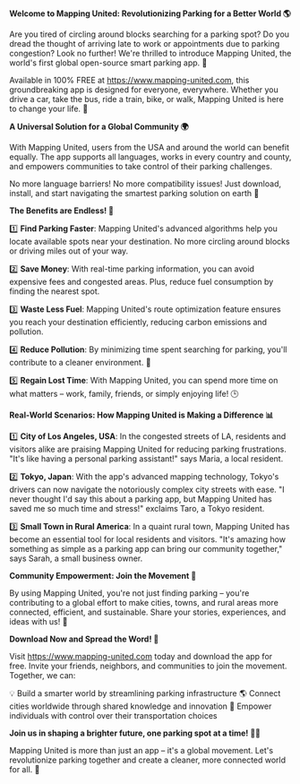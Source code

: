 **Welcome to Mapping United: Revolutionizing Parking for a Better World 🌎**

Are you tired of circling around blocks searching for a parking spot? Do you dread the thought of arriving late to work or appointments due to parking congestion? Look no further! We're thrilled to introduce Mapping United, the world's first global open-source smart parking app. 🚀

Available in 100% FREE at https://www.mapping-united.com, this groundbreaking app is designed for everyone, everywhere. Whether you drive a car, take the bus, ride a train, bike, or walk, Mapping United is here to change your life. 💪

**A Universal Solution for a Global Community 🌍**

With Mapping United, users from the USA and around the world can benefit equally. The app supports all languages, works in every country and county, and empowers communities to take control of their parking challenges.

No more language barriers! No more compatibility issues! Just download, install, and start navigating the smartest parking solution on earth 🌟

**The Benefits are Endless! 💯**

1️⃣ **Find Parking Faster**: Mapping United's advanced algorithms help you locate available spots near your destination. No more circling around blocks or driving miles out of your way.

2️⃣ **Save Money**: With real-time parking information, you can avoid expensive fees and congested areas. Plus, reduce fuel consumption by finding the nearest spot.

3️⃣ **Waste Less Fuel**: Mapping United's route optimization feature ensures you reach your destination efficiently, reducing carbon emissions and pollution.

4️⃣ **Reduce Pollution**: By minimizing time spent searching for parking, you'll contribute to a cleaner environment. 🌿

5️⃣ **Regain Lost Time**: With Mapping United, you can spend more time on what matters – work, family, friends, or simply enjoying life! 🕒

**Real-World Scenarios: How Mapping United is Making a Difference 📊**

1️⃣ **City of Los Angeles, USA**: In the congested streets of LA, residents and visitors alike are praising Mapping United for reducing parking frustrations. "It's like having a personal parking assistant!" says Maria, a local resident.

2️⃣ **Tokyo, Japan**: With the app's advanced mapping technology, Tokyo's drivers can now navigate the notoriously complex city streets with ease. "I never thought I'd say this about a parking app, but Mapping United has saved me so much time and stress!" exclaims Taro, a Tokyo resident.

3️⃣ **Small Town in Rural America**: In a quaint rural town, Mapping United has become an essential tool for local residents and visitors. "It's amazing how something as simple as a parking app can bring our community together," says Sarah, a small business owner.

**Community Empowerment: Join the Movement 🌟**

By using Mapping United, you're not just finding parking – you're contributing to a global effort to make cities, towns, and rural areas more connected, efficient, and sustainable. Share your stories, experiences, and ideas with us! 📱

**Download Now and Spread the Word! 🚀**

Visit https://www.mapping-united.com today and download the app for free. Invite your friends, neighbors, and communities to join the movement. Together, we can:

💡 Build a smarter world by streamlining parking infrastructure
🌎 Connect cities worldwide through shared knowledge and innovation
👥 Empower individuals with control over their transportation choices

**Join us in shaping a brighter future, one parking spot at a time! 🚗💚**

 Mapping United is more than just an app – it's a global movement. Let's revolutionize parking together and create a cleaner, more connected world for all. 💖